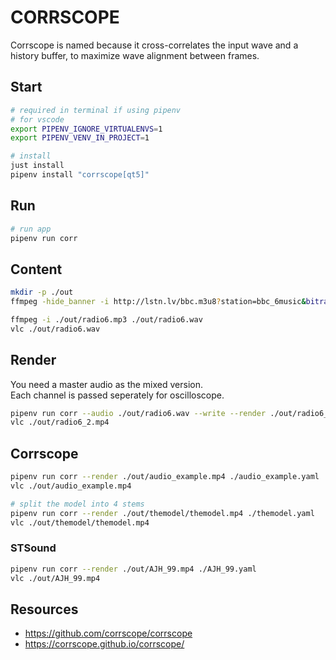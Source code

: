 # CORRSCOPE

Corrscope is named because it cross-correlates the input wave and a history buffer, to maximize wave alignment between frames.  

## Start

```sh
# required in terminal if using pipenv
# for vscode
export PIPENV_IGNORE_VIRTUALENVS=1
export PIPENV_VENV_IN_PROJECT=1

# install
just install
pipenv install "corrscope[qt5]"
```

## Run

```sh
# run app
pipenv run corr
```

## Content

```sh
mkdir -p ./out
ffmpeg -hide_banner -i http://lstn.lv/bbc.m3u8?station=bbc_6music&bitrate=96000 -ss 00:00:00 -t 00:02:00 ./out/radio6.mp3

ffmpeg -i ./out/radio6.mp3 ./out/radio6.wav
vlc ./out/radio6.wav
```

## Render

You need a master audio as the mixed version.  
Each channel is passed seperately for oscilloscope.  

```sh
pipenv run corr --audio ./out/radio6.wav --write --render ./out/radio6_2.mp4 ./out/radio6.wav
vlc ./out/radio6_2.mp4
```

## Corrscope

```sh
pipenv run corr --render ./out/audio_example.mp4 ./audio_example.yaml 
vlc ./out/audio_example.mp4
```

```sh
# split the model into 4 stems
pipenv run corr --render ./out/themodel/themodel.mp4 ./themodel.yaml 
vlc ./out/themodel/themodel.mp4 
```

### STSound

```sh
pipenv run corr --render ./out/AJH_99.mp4 ./AJH_99.yaml 
vlc ./out/AJH_99.mp4
```

## Resources

- https://github.com/corrscope/corrscope
- https://corrscope.github.io/corrscope/